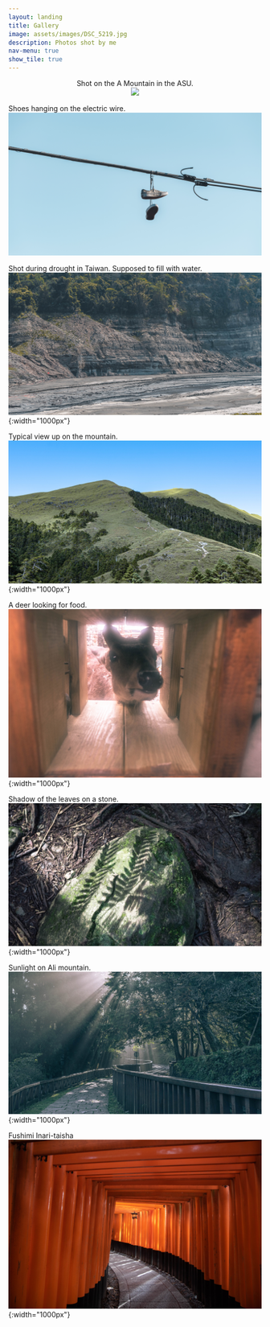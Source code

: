 ```yaml
---
layout: landing
title: Gallery
image: assets/images/DSC_5219.jpg
description: Photos shot by me
nav-menu: true
show_tile: true
---
```


<p align="center">
Shot on the A Mountain in the ASU. <br />
<img src="/assets/images/DSC_8479.jpg" style="width:1000px">
</p>


Shoes hanging on the electric wire. <br />
<img src="/assets/images/DSC_8290.jpg" style="width:1000px">

Shot during drought in Taiwan. Supposed to fill with water. <br />
![drought](/assets/images/DSC_7094.jpg){:width="1000px"}
 
Typical view up on the mountain. <br />
![mountain](/assets/images/banner.jpg){:width="1000px"}

A deer looking for food. <br />
![deer](/assets/images/DSC_4542.jpg){:width="1000px"}

Shadow of the leaves on a stone. <br />
![shadow](/assets/images/DSC_4840.jpg){:width="1000px"}

Sunlight on Ali mountain. <br />
![sunlight](/assets/images/DSC_5219.jpg){:width="1000px"}

Fushimi Inari-taisha <br />
![shrine](/assets/images/IMG_4210.jpg){:width="1000px"}


